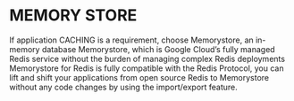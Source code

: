 # MEMORY STORE

If application CACHING is a requirement, choose Memorystore, an in-memory database 
Memorystore, which is Google Cloud’s fully managed Redis service without the burden of managing complex Redis deployments
Memorystore for Redis is fully compatible with the Redis Protocol, you can lift and shift your applications from open source Redis to Memorystore without any code changes by using the import/export feature.
